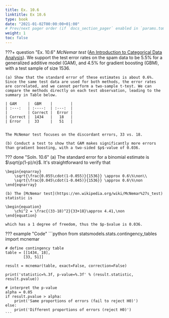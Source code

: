 ```yaml
---
title: Ex. 10.6
linktitle: Ex 10.6
type: book
date: "2021-01-02T00:00:00+01:00"
# Prev/next pager order (if `docs_section_pager` enabled in `params.toml`)
weight: 1
toc: false
---
```


???+ question "Ex. 10.6"
    *McNemar test* ([An Introduction to Categorical Data Analysis](https://www.wiley.com/en-us/An+Introduction+to+Categorical+Data+Analysis%2C+3rd+Edition-p-9781119405283)). We support the test error rates on the spam data to be 5.5% for a generalized additive model (GAM), and 4.5% for gradient boosting (GBM), with a test sample of size 1536.
	
    (a) Show that the standard error of these estimates is about 0.6%.
	Since the same test data are used for both methods, the error rates are correlated, and we cannot perform a two-sample t-test. We can compare the methods directly on each test observation, leading to the summary in Table below.

    | GAM     |  GBM    |        |
    | :---:   | :----:  | :---:  |
    |         | Correct |  Error |
    | Correct |  1434   |   18   | 
    | Error   |  33     |   51   |   

	
	The McNemar test focuses on the discordant errors, 33 vs. 18.

	(b) Conduct a test to show that GAM makes significantly more errors than gradient boosting, with a two-sided $p$-value of 0.036.

??? done "Soln. 10.6"
    (a) The standard error for a binomial estimate is $\sqrt{p(1-p)/n}$. It's straightforward to verify that
	
    \begin{eqnarray}
		\sqrt{\frac{0.055\cdot(1-0.055)}{1536}} \approx 0.6\%\non\\
		\sqrt{\frac{0.045\cdot(1-0.045)}{1536}} \approx 0.6\%\non 
	\end{eqnarray}
	
    (b) The [McNemar test](https://en.wikipedia.org/wiki/McNemar%27s_test) statistic is 
	
    \begin{equation}
		\chi^2 = \frac{(33-18)^2}{33+18}\approx 4.41,\non	
	\end{equation}
	
    which has a 1 degree of freedom, thus the $p-$value is 0.036.

??? example "Code"
    ```python
    from statsmodels.stats.contingency_tables import mcnemar

    # define contingency table
    table = [[1434, 18],
            [33, 51]]

    result = mcnemar(table, exact=False, correction=False)

    print('statistic=%.3f, p-value=%.3f' % (result.statistic, result.pvalue))

    # interpret the p-value
    alpha = 0.05
    if result.pvalue > alpha:
        print('Same proportions of errors (fail to reject H0)')
    else:
        print('Different proportions of errors (reject H0)')
    ```